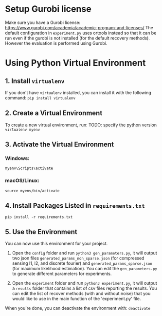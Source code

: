 # Setup Gurobi license
Make sure you have a Gurobi license:
https://www.gurobi.com/academia/academic-program-and-licenses/
The default configuration in `experiment.py` uses ortools instead so that it can
be run even if the gurobi is not installed (for the default recovery
methods). However the evaluation is performed using Gurobi.

# Using Python Virtual Environment

## 1. Install `virtualenv`

If you don't have `virtualenv` installed, you can install it with the following
command:
`pip install virtualenv`

## 2. Create a Virtual Environment

To create a new virtual environment, run:
TODO: specify the python version
`virtualenv myenv`

## 3. Activate the Virtual Environment

### Windows:

`myenv\Scripts\activate`

### macOS/Linux:

`source myenv/bin/activate`

## 4. Install Packages Listed in `requirements.txt`

`pip install -r requirements.txt`

## 5. Use the Environment

You can now use this environment for your project.

1. Open the `config` folder and run `python3 gen_parameters.py`, it will output two json files
`generated_params_non_sparse.json` (for compressed sensing l1, l2, and discrete
fourier) and `generated_params_sparse.json` (for maximum likelihood estimation).
You can edit the `gen_parameters.py` to generate different parameters for experiments.

2. Open the `experiment` folder and run `python3 experiment.py`, it will output a `results` folder that contains a list of csv files reporting the results.
You can edit the list of recover methods (with and without noise) that you would like to use in the main function of the  'experiment.py' file.

When you're done, you can deactivate the environment with:
`deactivate`
